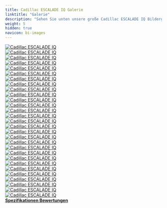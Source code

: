 ```yaml
---
title: Cadillac ESCALADE IQ Galerie
linktitle: "Galerie"
description: "Sehen Sie unten unsere große Cadillac ESCALADE IQ Bildergalerie. Klicken Sie auf die Bilder für hochauflösende Versionen."
weight: 5
hidden: true
navicon: bi-images
---
```

<!-- markdownlint-disable MD033 -->
<div class="row" id ="my-gallery">
	<div class="pswp-grid-item col-6 col-md-4">
		<a href="https://media.evkx.net/multimedia/models/cadillac/escalade/escalade_iq/exterior_1.jpg"
data-pswp-src="https://media.evkx.net/multimedia/models/cadillac/escalade/escalade_iq/exterior_1.jpg"
data-pswp-width="3000"
data-pswp-height="2028" 
target="_blank">
			<img src="https://media.evkx.net/multimedia/models/cadillac/escalade/escalade_iq/exterior_1_xst.jpg" alt="Cadillac ESCALADE IQ" class="img-fluid " />
		</a>
	</div>
	<div class="pswp-grid-item col-6 col-md-4">
		<a href="https://media.evkx.net/multimedia/models/cadillac/escalade/escalade_iq/exterior_2.jpg"
data-pswp-src="https://media.evkx.net/multimedia/models/cadillac/escalade/escalade_iq/exterior_2.jpg"
data-pswp-width="3000"
data-pswp-height="2046" 
target="_blank">
			<img src="https://media.evkx.net/multimedia/models/cadillac/escalade/escalade_iq/exterior_2_xst.jpg" alt="Cadillac ESCALADE IQ" class="img-fluid " />
		</a>
	</div>
	<div class="pswp-grid-item col-6 col-md-4">
		<a href="https://media.evkx.net/multimedia/models/cadillac/escalade/escalade_iq/exterior_3.jpg"
data-pswp-src="https://media.evkx.net/multimedia/models/cadillac/escalade/escalade_iq/exterior_3.jpg"
data-pswp-width="3000"
data-pswp-height="1885" 
target="_blank">
			<img src="https://media.evkx.net/multimedia/models/cadillac/escalade/escalade_iq/exterior_3_xst.jpg" alt="Cadillac ESCALADE IQ" class="img-fluid " />
		</a>
	</div>
	<div class="pswp-grid-item col-6 col-md-4">
		<a href="https://media.evkx.net/multimedia/models/cadillac/escalade/escalade_iq/frontseats_1.jpg"
data-pswp-src="https://media.evkx.net/multimedia/models/cadillac/escalade/escalade_iq/frontseats_1.jpg"
data-pswp-width="3000"
data-pswp-height="1921" 
target="_blank">
			<img src="https://media.evkx.net/multimedia/models/cadillac/escalade/escalade_iq/frontseats_1_xst.jpg" alt="Cadillac ESCALADE IQ" class="img-fluid " />
		</a>
	</div>
	<div class="pswp-grid-item col-6 col-md-4">
		<a href="https://media.evkx.net/multimedia/models/cadillac/escalade/escalade_iq/frontseats_2.jpg"
data-pswp-src="https://media.evkx.net/multimedia/models/cadillac/escalade/escalade_iq/frontseats_2.jpg"
data-pswp-width="2500"
data-pswp-height="1407" 
target="_blank">
			<img src="https://media.evkx.net/multimedia/models/cadillac/escalade/escalade_iq/frontseats_2_xst.jpg" alt="Cadillac ESCALADE IQ" class="img-fluid " />
		</a>
	</div>
	<div class="pswp-grid-item col-6 col-md-4">
		<a href="https://media.evkx.net/multimedia/models/cadillac/escalade/escalade_iq/frontseats_3.jpg"
data-pswp-src="https://media.evkx.net/multimedia/models/cadillac/escalade/escalade_iq/frontseats_3.jpg"
data-pswp-width="2500"
data-pswp-height="1407" 
target="_blank">
			<img src="https://media.evkx.net/multimedia/models/cadillac/escalade/escalade_iq/frontseats_3_xst.jpg" alt="Cadillac ESCALADE IQ" class="img-fluid " />
		</a>
	</div>
	<div class="pswp-grid-item col-6 col-md-4">
		<a href="https://media.evkx.net/multimedia/models/cadillac/escalade/escalade_iq/frontseats_4.jpg"
data-pswp-src="https://media.evkx.net/multimedia/models/cadillac/escalade/escalade_iq/frontseats_4.jpg"
data-pswp-width="2500"
data-pswp-height="1407" 
target="_blank">
			<img src="https://media.evkx.net/multimedia/models/cadillac/escalade/escalade_iq/frontseats_4_xst.jpg" alt="Cadillac ESCALADE IQ" class="img-fluid " />
		</a>
	</div>
	<div class="pswp-grid-item col-6 col-md-4">
		<a href="https://media.evkx.net/multimedia/models/cadillac/escalade/escalade_iq/frontseats_5.jpg"
data-pswp-src="https://media.evkx.net/multimedia/models/cadillac/escalade/escalade_iq/frontseats_5.jpg"
data-pswp-width="2500"
data-pswp-height="1407" 
target="_blank">
			<img src="https://media.evkx.net/multimedia/models/cadillac/escalade/escalade_iq/frontseats_5_xst.jpg" alt="Cadillac ESCALADE IQ" class="img-fluid " />
		</a>
	</div>
	<div class="pswp-grid-item col-6 col-md-4">
		<a href="https://media.evkx.net/multimedia/models/cadillac/escalade/escalade_iq/frunk_1.jpg"
data-pswp-src="https://media.evkx.net/multimedia/models/cadillac/escalade/escalade_iq/frunk_1.jpg"
data-pswp-width="3000"
data-pswp-height="2000" 
target="_blank">
			<img src="https://media.evkx.net/multimedia/models/cadillac/escalade/escalade_iq/frunk_1_xst.jpg" alt="Cadillac ESCALADE IQ" class="img-fluid " />
		</a>
	</div>
	<div class="pswp-grid-item col-6 col-md-4">
		<a href="https://media.evkx.net/multimedia/models/cadillac/escalade/escalade_iq/interior_1.jpg"
data-pswp-src="https://media.evkx.net/multimedia/models/cadillac/escalade/escalade_iq/interior_1.jpg"
data-pswp-width="3000"
data-pswp-height="1970" 
target="_blank">
			<img src="https://media.evkx.net/multimedia/models/cadillac/escalade/escalade_iq/interior_1_xst.jpg" alt="Cadillac ESCALADE IQ" class="img-fluid " />
		</a>
	</div>
	<div class="pswp-grid-item col-6 col-md-4">
		<a href="https://media.evkx.net/multimedia/models/cadillac/escalade/escalade_iq/interior_2.jpg"
data-pswp-src="https://media.evkx.net/multimedia/models/cadillac/escalade/escalade_iq/interior_2.jpg"
data-pswp-width="2500"
data-pswp-height="1407" 
target="_blank">
			<img src="https://media.evkx.net/multimedia/models/cadillac/escalade/escalade_iq/interior_2_xst.jpg" alt="Cadillac ESCALADE IQ" class="img-fluid " />
		</a>
	</div>
	<div class="pswp-grid-item col-6 col-md-4">
		<a href="https://media.evkx.net/multimedia/models/cadillac/escalade/escalade_iq/interior_3.jpg"
data-pswp-src="https://media.evkx.net/multimedia/models/cadillac/escalade/escalade_iq/interior_3.jpg"
data-pswp-width="2500"
data-pswp-height="1407" 
target="_blank">
			<img src="https://media.evkx.net/multimedia/models/cadillac/escalade/escalade_iq/interior_3_xst.jpg" alt="Cadillac ESCALADE IQ" class="img-fluid " />
		</a>
	</div>
	<div class="pswp-grid-item col-6 col-md-4">
		<a href="https://media.evkx.net/multimedia/models/cadillac/escalade/escalade_iq/interior_4.jpg"
data-pswp-src="https://media.evkx.net/multimedia/models/cadillac/escalade/escalade_iq/interior_4.jpg"
data-pswp-width="2500"
data-pswp-height="1407" 
target="_blank">
			<img src="https://media.evkx.net/multimedia/models/cadillac/escalade/escalade_iq/interior_4_xst.jpg" alt="Cadillac ESCALADE IQ" class="img-fluid " />
		</a>
	</div>
	<div class="pswp-grid-item col-6 col-md-4">
		<a href="https://media.evkx.net/multimedia/models/cadillac/escalade/escalade_iq/interior_5.jpg"
data-pswp-src="https://media.evkx.net/multimedia/models/cadillac/escalade/escalade_iq/interior_5.jpg"
data-pswp-width="2500"
data-pswp-height="1407" 
target="_blank">
			<img src="https://media.evkx.net/multimedia/models/cadillac/escalade/escalade_iq/interior_5_xst.jpg" alt="Cadillac ESCALADE IQ" class="img-fluid " />
		</a>
	</div>
	<div class="pswp-grid-item col-6 col-md-4">
		<a href="https://media.evkx.net/multimedia/models/cadillac/escalade/escalade_iq/interior_6.jpg"
data-pswp-src="https://media.evkx.net/multimedia/models/cadillac/escalade/escalade_iq/interior_6.jpg"
data-pswp-width="1920"
data-pswp-height="1080" 
target="_blank">
			<img src="https://media.evkx.net/multimedia/models/cadillac/escalade/escalade_iq/interior_6_xst.jpg" alt="Cadillac ESCALADE IQ" class="img-fluid " />
		</a>
	</div>
	<div class="pswp-grid-item col-6 col-md-4">
		<a href="https://media.evkx.net/multimedia/models/cadillac/escalade/escalade_iq/interior_7.jpg"
data-pswp-src="https://media.evkx.net/multimedia/models/cadillac/escalade/escalade_iq/interior_7.jpg"
data-pswp-width="2500"
data-pswp-height="1407" 
target="_blank">
			<img src="https://media.evkx.net/multimedia/models/cadillac/escalade/escalade_iq/interior_7_xst.jpg" alt="Cadillac ESCALADE IQ" class="img-fluid " />
		</a>
	</div>
	<div class="pswp-grid-item col-6 col-md-4">
		<a href="https://media.evkx.net/multimedia/models/cadillac/escalade/escalade_iq/interior_8.jpg"
data-pswp-src="https://media.evkx.net/multimedia/models/cadillac/escalade/escalade_iq/interior_8.jpg"
data-pswp-width="2500"
data-pswp-height="1407" 
target="_blank">
			<img src="https://media.evkx.net/multimedia/models/cadillac/escalade/escalade_iq/interior_8_xst.jpg" alt="Cadillac ESCALADE IQ" class="img-fluid " />
		</a>
	</div>
	<div class="pswp-grid-item col-6 col-md-4">
		<a href="https://media.evkx.net/multimedia/models/cadillac/escalade/escalade_iq/main_1.jpg"
data-pswp-src="https://media.evkx.net/multimedia/models/cadillac/escalade/escalade_iq/main_1.jpg"
data-pswp-width="3000"
data-pswp-height="1383" 
target="_blank">
			<img src="https://media.evkx.net/multimedia/models/cadillac/escalade/escalade_iq/main_1_xst.jpg" alt="Cadillac ESCALADE IQ" class="img-fluid " />
		</a>
	</div>
	<div class="pswp-grid-item col-6 col-md-4">
		<a href="https://media.evkx.net/multimedia/models/cadillac/escalade/escalade_iq/rearlights_1.jpg"
data-pswp-src="https://media.evkx.net/multimedia/models/cadillac/escalade/escalade_iq/rearlights_1.jpg"
data-pswp-width="3000"
data-pswp-height="1633" 
target="_blank">
			<img src="https://media.evkx.net/multimedia/models/cadillac/escalade/escalade_iq/rearlights_1_xst.jpg" alt="Cadillac ESCALADE IQ" class="img-fluid " />
		</a>
	</div>
	<div class="pswp-grid-item col-6 col-md-4">
		<a href="https://media.evkx.net/multimedia/models/cadillac/escalade/escalade_iq/screens_1.jpg"
data-pswp-src="https://media.evkx.net/multimedia/models/cadillac/escalade/escalade_iq/screens_1.jpg"
data-pswp-width="3000"
data-pswp-height="2250" 
target="_blank">
			<img src="https://media.evkx.net/multimedia/models/cadillac/escalade/escalade_iq/screens_1_xst.jpg" alt="Cadillac ESCALADE IQ" class="img-fluid " />
		</a>
	</div>
	<div class="pswp-grid-item col-6 col-md-4">
		<a href="https://media.evkx.net/multimedia/models/cadillac/escalade/escalade_iq/screens_2.jpg"
data-pswp-src="https://media.evkx.net/multimedia/models/cadillac/escalade/escalade_iq/screens_2.jpg"
data-pswp-width="3000"
data-pswp-height="1746" 
target="_blank">
			<img src="https://media.evkx.net/multimedia/models/cadillac/escalade/escalade_iq/screens_2_xst.jpg" alt="Cadillac ESCALADE IQ" class="img-fluid " />
		</a>
	</div>
	<div class="pswp-grid-item col-6 col-md-4">
		<a href="https://media.evkx.net/multimedia/models/cadillac/escalade/escalade_iq/screens_3.jpg"
data-pswp-src="https://media.evkx.net/multimedia/models/cadillac/escalade/escalade_iq/screens_3.jpg"
data-pswp-width="3000"
data-pswp-height="2249" 
target="_blank">
			<img src="https://media.evkx.net/multimedia/models/cadillac/escalade/escalade_iq/screens_3_xst.jpg" alt="Cadillac ESCALADE IQ" class="img-fluid " />
		</a>
	</div>
	<div class="pswp-grid-item col-6 col-md-4">
		<a href="https://media.evkx.net/multimedia/models/cadillac/escalade/escalade_iq/secondrowseats_1.jpg"
data-pswp-src="https://media.evkx.net/multimedia/models/cadillac/escalade/escalade_iq/secondrowseats_1.jpg"
data-pswp-width="3000"
data-pswp-height="2003" 
target="_blank">
			<img src="https://media.evkx.net/multimedia/models/cadillac/escalade/escalade_iq/secondrowseats_1_xst.jpg" alt="Cadillac ESCALADE IQ" class="img-fluid " />
		</a>
	</div>
	<div class="pswp-grid-item col-6 col-md-4">
		<a href="https://media.evkx.net/multimedia/models/cadillac/escalade/escalade_iq/secondrowseats_2.jpg"
data-pswp-src="https://media.evkx.net/multimedia/models/cadillac/escalade/escalade_iq/secondrowseats_2.jpg"
data-pswp-width="2500"
data-pswp-height="1407" 
target="_blank">
			<img src="https://media.evkx.net/multimedia/models/cadillac/escalade/escalade_iq/secondrowseats_2_xst.jpg" alt="Cadillac ESCALADE IQ" class="img-fluid " />
		</a>
	</div>
	<div class="pswp-grid-item col-6 col-md-4">
		<a href="https://media.evkx.net/multimedia/models/cadillac/escalade/escalade_iq/secondrowseats_3.jpg"
data-pswp-src="https://media.evkx.net/multimedia/models/cadillac/escalade/escalade_iq/secondrowseats_3.jpg"
data-pswp-width="2500"
data-pswp-height="1407" 
target="_blank">
			<img src="https://media.evkx.net/multimedia/models/cadillac/escalade/escalade_iq/secondrowseats_3_xst.jpg" alt="Cadillac ESCALADE IQ" class="img-fluid " />
		</a>
	</div>
	<div class="pswp-grid-item col-6 col-md-4">
		<a href="https://media.evkx.net/multimedia/models/cadillac/escalade/escalade_iq/secondrowseats_4.jpg"
data-pswp-src="https://media.evkx.net/multimedia/models/cadillac/escalade/escalade_iq/secondrowseats_4.jpg"
data-pswp-width="2500"
data-pswp-height="1407" 
target="_blank">
			<img src="https://media.evkx.net/multimedia/models/cadillac/escalade/escalade_iq/secondrowseats_4_xst.jpg" alt="Cadillac ESCALADE IQ" class="img-fluid " />
		</a>
	</div>
	<div class="pswp-grid-item col-6 col-md-4">
		<a href="https://media.evkx.net/multimedia/models/cadillac/escalade/escalade_iq/secondrowseats_5.jpg"
data-pswp-src="https://media.evkx.net/multimedia/models/cadillac/escalade/escalade_iq/secondrowseats_5.jpg"
data-pswp-width="2500"
data-pswp-height="1407" 
target="_blank">
			<img src="https://media.evkx.net/multimedia/models/cadillac/escalade/escalade_iq/secondrowseats_5_xst.jpg" alt="Cadillac ESCALADE IQ" class="img-fluid " />
		</a>
	</div>
	<div class="pswp-grid-item col-6 col-md-4">
		<a href="https://media.evkx.net/multimedia/models/cadillac/escalade/escalade_iq/secondrowseats_6.jpg"
data-pswp-src="https://media.evkx.net/multimedia/models/cadillac/escalade/escalade_iq/secondrowseats_6.jpg"
data-pswp-width="1920"
data-pswp-height="1080" 
target="_blank">
			<img src="https://media.evkx.net/multimedia/models/cadillac/escalade/escalade_iq/secondrowseats_6_xst.jpg" alt="Cadillac ESCALADE IQ" class="img-fluid " />
		</a>
	</div>
	<div class="pswp-grid-item col-6 col-md-4">
		<a href="https://media.evkx.net/multimedia/models/cadillac/escalade/escalade_iq/wheels_1.jpg"
data-pswp-src="https://media.evkx.net/multimedia/models/cadillac/escalade/escalade_iq/wheels_1.jpg"
data-pswp-width="3000"
data-pswp-height="2250" 
target="_blank">
			<img src="https://media.evkx.net/multimedia/models/cadillac/escalade/escalade_iq/wheels_1_xst.jpg" alt="Cadillac ESCALADE IQ" class="img-fluid " />
		</a>
	</div>
</div>
<script type="module">
  import PhotoSwipeLightbox from '/js/photoswipe-lightbox.esm.js';
    const lightbox = new PhotoSwipeLightbox({
       gallery: '#my-gallery',
        children: 'a',
        pswpModule: () => import('/js/photoswipe.esm.js')
    });
lightbox.init();
</script>
<div class="mt-3 mb-3">
<a href="../specifications/" class="text-decoration-none text-black">
<strong><i class="bi-arrow-left"></i> Spezifikationen </strong>
</a>
<a href="../reviews/" class="text-decoration-none text-black float-end">
<strong>Bewertungen <i class="bi-arrow-right"></i></strong>
</a>
</div>
